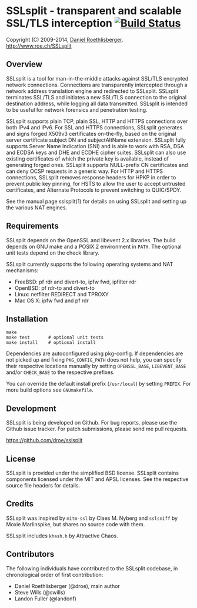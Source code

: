# SSLsplit - transparent and scalable SSL/TLS interception [![Build Status](https://travis-ci.org/droe/sslsplit.svg?branch=master)](https://travis-ci.org/droe/sslsplit)
Copyright (C) 2009-2014, [Daniel Roethlisberger](//daniel.roe.ch/).  
http://www.roe.ch/SSLsplit


## Overview

SSLsplit is a tool for man-in-the-middle attacks against SSL/TLS encrypted
network connections.  Connections are transparently intercepted through a
network address translation engine and redirected to SSLsplit.  SSLsplit
terminates SSL/TLS and initiates a new SSL/TLS connection to the original
destination address, while logging all data transmitted.  SSLsplit is intended
to be useful for network forensics and penetration testing.

SSLsplit supports plain TCP, plain SSL, HTTP and HTTPS connections over both
IPv4 and IPv6.  For SSL and HTTPS connections, SSLsplit generates and signs
forged X509v3 certificates on-the-fly, based on the original server certificate
subject DN and subjectAltName extension.  SSLsplit fully supports Server Name
Indication (SNI) and is able to work with RSA, DSA and ECDSA keys and DHE and
ECDHE cipher suites.  SSLsplit can also use existing certificates of which the
private key is available, instead of generating forged ones.  SSLsplit supports
NULL-prefix CN certificates and can deny OCSP requests in a generic way.  For
HTTP and HTTPS connections, SSLsplit removes response headers for HPKP in order
to prevent public key pinning, for HSTS to allow the user to accept untrusted
certificates, and Alternate Protocols to prevent switching to QUIC/SPDY.

See the manual page sslsplit(1) for details on using SSLsplit and setting up
the various NAT engines.


## Requirements

SSLsplit depends on the OpenSSL and libevent 2.x libraries.
The build depends on GNU make and a POSIX.2 environment in `PATH`.
The optional unit tests depend on the check library.

SSLsplit currently supports the following operating systems and NAT mechanisms:

-   FreeBSD: pf rdr and divert-to, ipfw fwd, ipfilter rdr
-   OpenBSD: pf rdr-to and divert-to
-   Linux: netfilter REDIRECT and TPROXY
-   Mac OS X: ipfw fwd and pf rdr


## Installation

    make
    make test       # optional unit tests
    make install    # optional install

Dependencies are autoconfigured using pkg-config.  If dependencies are not
picked up and fixing `PKG_CONFIG_PATH` does not help, you can specify their
respective locations manually by setting `OPENSSL_BASE`, `LIBEVENT_BASE` and/or
`CHECK_BASE` to the respective prefixes.

You can override the default install prefix (`/usr/local`) by setting `PREFIX`.
For more build options see `GNUmakefile`.


## Development

SSLsplit is being developed on Github.  For bug reports, please use the Github
issue tracker.  For patch submissions, please send me pull requests.

https://github.com/droe/sslsplit


## License

SSLsplit is provided under the simplified BSD license.
SSLsplit contains components licensed under the MIT and APSL licenses.
See the respective source file headers for details.


## Credits

SSLsplit was inspired by `mitm-ssl` by Claes M. Nyberg and `sslsniff` by Moxie
Marlinspike, but shares no source code with them.

SSLsplit includes `khash.h` by Attractive Chaos.


## Contributors

The following individuals have contributed to the SSLsplit codebase, in
chronological order of first contribution:

-   Daniel Roethlisberger (@droe), main author
-   Steve Wills (@swills)
-   Landon Fuller (@landonf)


